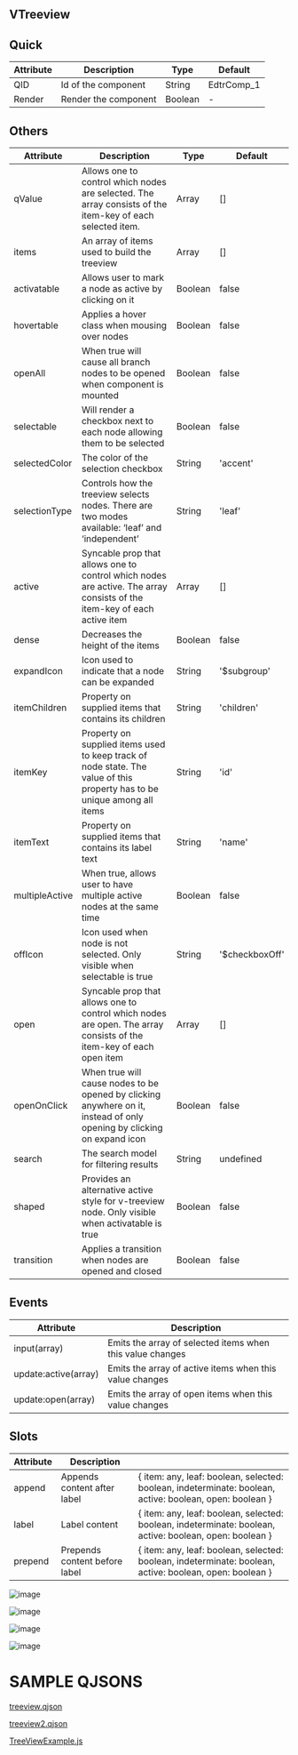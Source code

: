 ## VTreeview


## Quick

| Attribute | Description          | Type    | Default    |
| --------- | -------------------- | ------- | ---------- |
| QID       | Id of the component  | String  | EdtrComp_1 |
| Render    | Render the component | Boolean | -          |

## Others

| Attribute      | Description                                                  | Type    | Default        |
| -------------- | ------------------------------------------------------------ | ------- | -------------- |
| qValue         | Allows one to control which nodes are selected. The array consists of the item-key of each selected item. | Array   | []             |
| items          | An array of items used to build the treeview                 | Array   | []             |
| activatable    | Allows user to mark a node as active by clicking on it       | Boolean | false          |
| hovertable     | Applies a hover class when mousing over nodes                | Boolean | false          |
| openAll        | When true will cause all branch nodes to be opened when component is mounted | Boolean | false          |
| selectable     | Will render a checkbox next to each node allowing them to be selected | Boolean | false          |
| selectedColor  | The color of the selection checkbox                          | String  | 'accent'       |
| selectionType  | Controls how the treeview selects nodes. There are two modes available: ‘leaf’ and ‘independent’ | String  | 'leaf'         |
| active         | Syncable prop that allows one to control which nodes are active. The array consists of the item-key of each active item | Array   | []             |
| dense          | Decreases the height of the items                            | Boolean | false          |
| expandIcon     | Icon used to indicate that a node can be expanded            | String  | '$subgroup'    |
| itemChildren   | Property on supplied items that contains its children        | String  | 'children'     |
| itemKey        | Property on supplied items used to keep track of node state. The value of this property has to be unique among all items | String  | 'id'           |
| itemText       | Property on supplied items that contains its label text      | String  | 'name'         |
| multipleActive | When true, allows user to have multiple active nodes at the same time | Boolean | false          |
| offIcon        | Icon used when node is not selected. Only visible when selectable is true | String  | '$checkboxOff' |
| open           | Syncable prop that allows one to control which nodes are open. The array consists of the item-key of each open item | Array   | []             |
| openOnClick    | When true will cause nodes to be opened by clicking anywhere on it, instead of only opening by clicking on expand icon | Boolean | false          |
| search         | The search model for filtering results                       | String  | undefined      |
| shaped         | Provides an alternative active style for v-treeview node. Only visible when activatable is true | Boolean | false          |
| transition     | Applies a transition when nodes are opened and closed        | Boolean | false          |

## 

## Events

| Attribute            | Description                                               |
| -------------------- | --------------------------------------------------------- |
| input(array)         | Emits the array of selected items when this value changes |
| update:active(array) | Emits the array of active items when this value changes   |
| update:open(array)   | Emits the array of open items when this value changes     |

## Slots

| Attribute | Description                   |                                                              |
| --------- | ----------------------------- | ------------------------------------------------------------ |
| append    | Appends content after label   | { item: any, leaf: boolean, selected: boolean, indeterminate: boolean, active: boolean, open: boolean } |
| label     | Label content                 | { item: any, leaf: boolean, selected: boolean, indeterminate: boolean, active: boolean, open: boolean } |
| prepend   | Prepends content before label | { item: any, leaf: boolean, selected: boolean, indeterminate: boolean, active: boolean, open: boolean } |




![image](https://cdn.softtech.com.tr/ngsp-quick/nemo/dev/mdImages/VTreeview/treeview-1.jpeg)


![image](https://cdn.softtech.com.tr/ngsp-quick/nemo/dev/mdImages/VTreeview/treeview-2.jpeg)


![image](https://cdn.softtech.com.tr/ngsp-quick/nemo/dev/mdImages/VTreeview/treeview-3.jpg)


![image](https://cdn.softtech.com.tr/ngsp-quick/nemo/dev/mdImages/VTreeview/treeview-4.jpg)

# SAMPLE QJSONS

[treeview.qjson](https://cdn.softtech.com.tr/ngsp-quick/nemo/dev/mdScripts/VTreeview/treeview.qjson)


[treeview2.qjson](https://cdn.softtech.com.tr/ngsp-quick/nemo/dev/mdScripts/VTreeview/treeview2.qjson)


[TreeViewExample.js](uploads/a3168e9113047c9c63d1515e1b5b1409/TreeViewExample.js)
